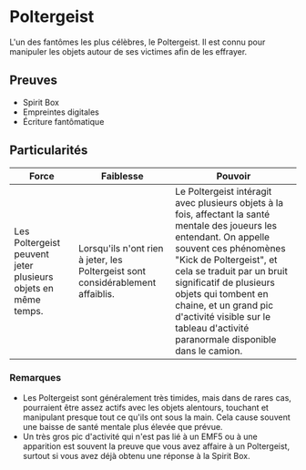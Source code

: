 # Poltergeist

L'un des fantômes les plus célèbres, le Poltergeist. Il est connu pour manipuler les objets autour de ses victimes afin de les effrayer.

## Preuves

- Spirit Box
- Empreintes digitales
- Écriture fantômatique

## Particularités

| Force | Faiblesse | Pouvoir |
| -------------- | --------------------- | --------------------- |
| Les Poltergeist peuvent jeter plusieurs objets en même temps. | Lorsqu'ils n'ont rien à jeter, les Poltergeist sont considérablement affaiblis. | Le Poltergeist intéragit avec plusieurs objets à la fois, affectant la santé mentale des joueurs les entendant. On appelle souvent ces phénomènes "Kick de Poltergeist", et cela se traduit par un bruit significatif de plusieurs objets qui tombent en chaine, et un grand pic d'activité visible sur le tableau d'activité paranormale disponible dans le camion. |

### Remarques

- Les Poltergeist sont généralement très timides, mais dans de rares cas, pourraient être assez actifs avec les objets alentours, touchant et manipulant presque tout ce qu'ils ont sous la main. Cela cause souvent une baisse de santé mentale plus élevée que prévue.
- Un très gros pic d'activité qui n'est pas lié à un EMF5 ou à une apparition est souvent la preuve que vous avez affaire à un Poltergeist, surtout si vous avez déjà obtenu une réponse à la Spirit Box.